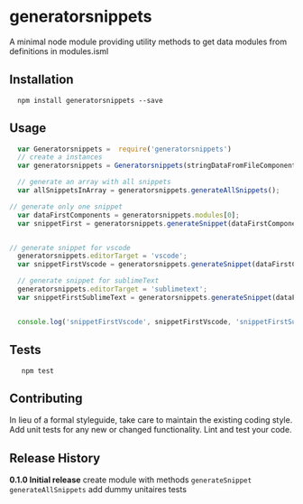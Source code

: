generatorsnippets
=========

A minimal node module providing utility methods to get data modules from definitions in modules.isml

## Installation

```shell
  npm install generatorsnippets --save
```

## Usage

```js
  var Generatorsnippets =  require('generatorsnippets')
  // create a instances
  var generatorsnippets = Generatorsnippets(stringDataFromFileComponents)

  // generate an array with all snippets 
  var allSnippetsInArray = generatorsnippets.generateAllSnippets();

// generate only one snippet
  var dataFirstComponents = generatorsnippets.modules[0];
  var snippetFirst = generatorsnippets.generateSnippet(dataFirstComponents);


// generate snippet for vscode
  generatorsnippets.editorTarget = 'vscode';
  var snippetFirstVscode = generatorsnippets.generateSnippet(dataFirstComponents);

  // generate snippet for sublimeText
  generatorsnippets.editorTarget = 'sublimetext';
  var snippetFirstSublimeText = generatorsnippets.generateSnippet(dataFirstComponents);


  console.log('snippetFirstVscode', snippetFirstVscode, 'snippetFirstSublimeText', snippetFirstSublimeText);
```

## Tests

```shell
   npm test
```

## Contributing

In lieu of a formal styleguide, take care to maintain the existing coding style.
Add unit tests for any new or changed functionality. Lint and test your code.

## Release History

**0.1.0 Initial release**
  create module with methods `generateSnippet` `generateAllSnippets`
  add dummy unitaires tests 
  
    
